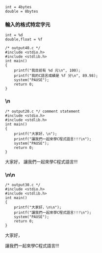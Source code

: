 ```
int = 4bytes
double = 8bytes
```
### 輸入的格式特定字元
```
int = %d
double,float = %f
```
```
/* output40.c */
#include <stdio.h>
#include <stdlib.h>
int main()
{
    printf("我目前有 %d 元\n", 100);
    printf("我的C語言成績是 %f 分\n", 89.98);
    system("PAUSE");
    return 0;
}
```
### \n
```
/* output20.c */ comment statement
#include <stdio.h>
#include <stdlib.h>
int main()
{
    printf("大家好，\n");
    printf("讓我們一起來學C程式語言!!!\n");
    system("PAUSE");
    return 0;
}
```

大家好，
讓我們一起來學C程式語言!!!
### \n\n 
```
/* output30.c */
#include <stdio.h>
#include <stdlib.h>
int main()
{
    printf("大家好，\n\n");
    printf("讓我們一起來學C程式語言!!!\n");
    system("PAUSE");
    return 0;
}
```
大家好，

讓我們一起來學C程式語言!!!


